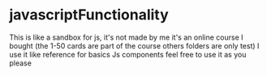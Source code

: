 # javascriptFunctionality

This is like a sandbox for js, it's not made by me it's an online course I bought (the 1-50 cards are part of the course others folders are only test)
I use it like reference for basics Js components feel free to use it as you please
